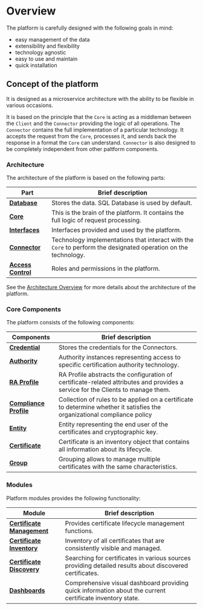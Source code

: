 # Overview

The platform is carefully designed with the following goals in mind:

- easy management of the data
- extensibility and flexibility
- technology agnostic
- easy to use and maintain
- quick installation

## Concept of the platform

It is designed as a microservice architecture with the ability to be flexible in various occasions.

It is based on the principle that the `Core` is acting as a middleman between the `Client` and the `Connector` providing the logic of all operations. The `Connector` contains the full implementation of a particular technology. It accepts the request from the `Core`, processes it, and sends back the response in a format the `Core` can understand. `Connector` is also designed to be completely independent from other paltform components.

### Architecture

The architecture of the platform is based on the following parts:

| Part                                                | Brief description                                                                                                               |
|-----------------------------------------------------| ------------------------------------------------------------------------------------------------------------------------------- |
| **[Database](architecture/database)**               | Stores the data. SQL Database is used by default.                                                                               |
| **[Core](architecture/core)**                       | This is the brain of the platform. It contains the full logic of request processing.                                               |
| **[Interfaces](architecture/interfaces)**           | Interfaces provided and used by the platform.                                                                                       |
| **[Connector](architecture/connector)**             | Technology implementations that interact with the `Core` to perform the designated operation on the technology.    |
| **[Access Control](./architecture/access-control)** | Roles and permissions in the platform.                                                                                      |

See the [Architecture Overview](architecture/overview) for more details about the architecture of the platform.

### Core Components

The platform consists of the following components:

| Components                                     | Brief description                                                                                                               |
| ---------------------------------------------- | ------------------------------------------------------------------------------------------------------------------------------- |
| **[Credential](core-components/credential)**   | Stores the credentials for the Connectors.                                                                                      |
| **[Authority](core-components/authority)**     | Authority instances representing access to specific certification authority technology.                                         |
| **[RA Profile](core-components/ra-profile)**   | RA Profile abstracts the configuration of certificate-related attributes and provides a service for the Clients to manage them. | |
| **[Compliance Profile](core-components/compliance-profile)**   | Collection of rules to be applied on a certificate to determine whether it satisfies the organizational compliance policy |
| **[Entity](core-components/entity)**           | Entity representing the end user of the certificates and cryptographic key.                                                     |
| **[Certificate](core-components/certificate)** | Certificate is an inventory object that contains all information about its lifecycle.                                           |
| **[Group](core-components/group)**             | Grouping allows to manage multiple certificates with the same characteristics.                                                  |

### Modules

Platform modules provides the following functionality:

| Module | Brief description |
| ------ | ----------------- |
| **[Certificate Management](modules/certificate-management)** | Provides certificate lifecycle management functions. |
| **[Certificate Inventory](modules/certificate-inventory)** | Inventory of all certificates that are consistently visible and managed. |
| **[Certificate Discovery](modules/certificate-discovery)** | Searching for certificates in various sources providing detailed results about discovered certificates. |
| **[Dashboards](modules/dashboards)** | Comprehensive visual dashboard providing quick information about the current certificate inventory state. |